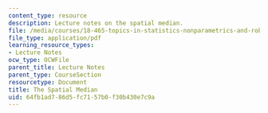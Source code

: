 ```yaml
---
content_type: resource
description: Lecture notes on the spatial median.
file: /media/courses/18-465-topics-in-statistics-nonparametrics-and-robustness-spring-2005/64fb1ad786d5fc7157b0f30b430e7c9a_spatialmedian.pdf
file_type: application/pdf
learning_resource_types:
- Lecture Notes
ocw_type: OCWFile
parent_title: Lecture Notes
parent_type: CourseSection
resourcetype: Document
title: The Spatial Median
uid: 64fb1ad7-86d5-fc71-57b0-f30b430e7c9a
---
```

